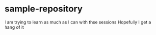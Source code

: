 # sample-repository
I am trying to learn as much as I can with thse sessions
Hopefully I get a hang of it 
